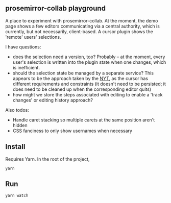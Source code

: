 ## prosemirror-collab playground

A place to experiment with prosemirror-collab. At the moment, the demo page shows a few editors communicating via a central authority, which is currently, but not necessarily, client-based. A cursor plugin shows the 'remote' users' selections.

I have questions:

- does the selection need a version, too? Probably – at the moment, every user's selection is written into the plugin state when one changes, which is inefficient.
- should the selection state be managed by a separate service? This appears to be the approach taken by the [NYT](https://open.nytimes.com/we-built-collaborative-editing-for-our-newsrooms-cms-here-s-how-415618a3ec49), as the cursor has different requirements and constraints (it doesn't need to be persisted; it does need to be cleaned up when the corresponding editor quits)
- how might we store the steps associated with editing to enable a 'track changes' or editing history approach?

Also todos:

- Handle caret stacking so multiple carets at the same position aren't hidden
- CSS fanciness to only show usernames when necessary

## Install

Requires Yarn. In the root of the project,

`yarn`

## Run

`yarn watch`
